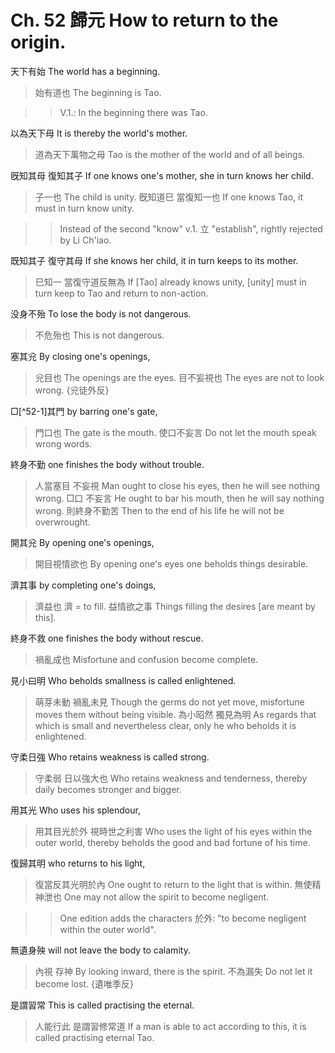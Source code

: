 # Ch. 52 歸元 How to return to the origin.

天下有始
The world has a beginning.

> 始有道也
The beginning is Tao.

>> V.1.: In the beginning there was Tao.

以為天下母
It is thereby the world's mother.

> 道為天下萬物之母
Tao is the mother of the world and of all beings.

旣知其母
復知其子
If one knows one's mother,
she in turn knows her child.

> 子一也
The child is unity.
旣知道巳
當復知一也
If one knows Tao,
it must in turn know unity.

>> Instead of the second "know" v.1. 立 "establish",
rightly rejected by Li Ch'iao.

既知其子
復守其母
If she knows her child,
it in turn keeps to its mother.

> 巳知一
當復守道反無為
If [Tao] already knows unity,
[unity] must in turn keep to Tao and return to non-action.

没身不殆
To lose the body is not dangerous.

> 不危殆也
This is not dangerous.

塞其兊
By closing one's openings,

> 兊目也
The openings are the eyes.
目不妄視也
The eyes are not to look wrong.
{兊徒外反}

□[^52-1]其門
by barring one's gate,

> 門口也
The gate is the mouth.
使口不妄言
Do not let the mouth speak wrong words.

終身不勤
one finishes the body without trouble.

> 人當塞目
不妄視
Man ought to close his eyes,
then he will see nothing wrong.
□口
不妄言
He ought to bar his mouth,
then he will say nothing wrong.
則終身不勤苦
Then to the end of his life he will not be overwrought.

開其兊
By opening one's openings,

> 開目視情欲也
By opening one's eyes one beholds things desirable.

濟其事
by completing one's doings,

> 濟益也
濟 = to fill.
益情欲之事
Things filling the desires [are meant by this].

終身不救
one finishes the body without rescue.

> 禍亂成也
Misfortune and confusion become complete.

見小曰明
Who beholds smallness is called enlightened.

> 萌芽未動
禍亂未見
Though the germs do not yet move,
misfortune moves them without being visible.
為小昭然
獨見為明
As regards that which is small and nevertheless clear,
only he who beholds it is enlightened.

守柔日強
Who retains weakness is called strong.

> 守柔弱
日以強大也
Who retains weakness and tenderness,
thereby daily becomes stronger and bigger.

用其光
Who uses his splendour,

> 用其目光於外
視時世之利害
Who uses the light of his eyes within the outer world,
thereby beholds the good and bad fortune of his time.

復歸其明
who returns to his light,

> 復當反其光明於內
One ought to return to the light that is within.
無使精神泄也
One may not allow the spirit to become negligent.

>> One edition adds the characters 於外:
"to become negligent within the outer world".

無遺身殃
will not leave the body to calamity.

> 內視
存神
By looking inward,
there is the spirit.
不為漏失
Do not let it become lost.
{遺唯季反}

是謂習常
This is called practising the eternal.

> 人能行此
是謂習修常道
If a man is able to act according to this,
it is called practising eternal Tao.
